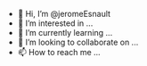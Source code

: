 - 👋 Hi, I’m @jeromeEsnault
- 👀 I’m interested in ...
- 🌱 I’m currently learning ...
- 💞️ I’m looking to collaborate on ...
- 📫 How to reach me ...

<!---
jeromeEsnault/jeromeEsnault is a ✨ special ✨ repository because its `README.md` (this file) appears on your GitHub profile.
You can click the Preview link to take a look at your changes.
--->
